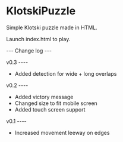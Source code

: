 # KlotskiPuzzle
Simple Klotski puzzle made in HTML.

Launch index.html to play.

--- Change log ---

v0.3 ----
- Added detection for wide + long overlaps

v0.2 ----
- Added victory message
- Changed size to fit mobile screen
- Added touch screen support

v0.1 ----
- Increased movement leeway on edges
